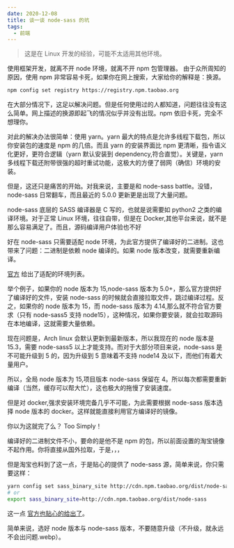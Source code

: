 ```yaml
---
date: 2020-12-08
title: 谈一谈 node-sass 的坑
tags:
  - 前端
---
```

> 这是在 Linux 开发的经验，可能不太适用其他环境。

使用框架开发，就离不开 node 环境，就离不开 npm 包管理器。
由于众所周知的原因，使用 npm 非常容易卡死，如果你在网上搜索，大家给你的解释是：换源。

```bash
npm config set registry https://registry.npm.taobao.org
```

在大部分情况下，这足以解决问题。但是任何使用过的人都知道，问题往往没有这么简单。网上描述的换源即起飞的情况似乎并没有出现。npm 依旧卡死，完全不想理你。

对此的解决办法很简单：使用 yarn。yarn 最大的特点是允许多线程下载包，所以你安装包的速度是 npm 的几倍。而且 yarn 的安装界面比 npm 更清晰，指令语义化更好，更符合逻辑（yarn 默认安装到 dependency,符合直觉）。关键是，yarn 多线程下载还附带很强的超时重试功能，这极大的方便了弱网（确信）环境的安装。

但是，这还只是痛苦的开始。对我来说，主要是和 node-sass battle。没错，node-sass 日常翻车，而且最近的 5.0.0 更新更是出现了大量问题。

node-sass 底层的 SASS 编译器是 C 写的，也就是说需要如 python2 之类的编译环境。对于正常 Linux 环境，往往自带，但是在 Docker,其他平台来说，就不是那么容易满足了。而且，源码编译用户体验也不好

好在 node-sass 只需要适配 node 环境，为此官方提供了编译好的二进制。这也带来了问题：二进制是依赖 node 编译的。如果 node 版本改变，就需要重新编译。

[官方](https://github.com/sass/node-sass#node-version-support-policy) 给出了适配的环境列表。

举个例子，如果你的 node 版本为 15,node-sass 版本为 5.0+，那么官方提供好了编译好的文件，安装 node-sass 的时候就会直接拉取文件，跳过编译过程。反之，如果你的 node 版本为 15，而 node-sass 版本为 4.14,那么就不符合官方要求（只有 node-sass5 支持 node15），这种情况，如果你要安装，就会拉取源码在本地编译，这就需要大量依赖。

现在问题是，Arch linux 会默认更新到最新版本，所以我现在的 node 版本是 15.3，需要 node-sass5 以上才能支持。而对于大部分项目来说，node-sass 是不可能升级到 5 的，因为升级到 5 意味着不支持 node14 及以下，而他们有着大量用户。

所以，全局 node 版本为 15,项目版本 node-sass 保留在 4。所以每次都需要重新编译（当然，缓存可以帮大忙），这也极大的拖慢了安装速度。

但是对 docker,强求安装环境完备几乎不可能，为此需要根据 node-sass 版本选择 node 版本的 docker。这样就能直接利用官方编译好的镜像。

你以为这就完了么？ Too Simply！

编译好的二进制文件不小，要命的是他不是 npm 的包，所以前面设置的淘宝镜像不起作用。你将直接从国外拉取，于是，，，

但是淘宝也料到了这一点，于是贴心的提供了 node-sass 源，简单来说，你只需要这样：

```bash
yarn config set sass_binary_site http://cdn.npm.taobao.org/dist/node-sass -g
# or
export sass_binary_site=http://cdn.npm.taobao.org/dist/node-sass
```

这一点 [官方也贴心的给出了](https://github.com/sass/node-sass#install-from-mirror-in-china)。

简单来说，选好 node 版本与 node-sass 版本，不要随意升级（不升级，就永远不会出问题.webp）。

